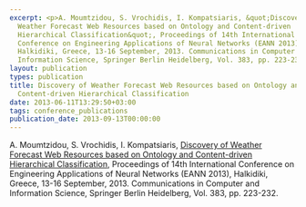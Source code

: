 ```yaml
---
excerpt: <p>A. Moumtzidou, S. Vrochidis, I. Kompatsiaris, &quot;Discovery of
  Weather Forecast Web Resources based on Ontology and Content-driven
  Hierarchical Classification&quot;, Proceedings of 14th International
  Conference on Engineering Applications of Neural Networks (EANN 2013),
  Halkidiki, Greece, 13-16 September, 2013. Communications in Computer and
  Information Science, Springer Berlin Heidelberg, Vol. 383, pp. 223-232.</p>
layout: publication
types: publication
title: Discovery of Weather Forecast Web Resources based on Ontology and
  Content-driven Hierarchical Classification
date: 2013-06-11T13:29:50+03:00
tags: conference_publications
publication_date: 2013-09-13T00:00:00
---
```

A. Moumtzidou, S. Vrochidis, I. Kompatsiaris, [Discovery of Weather Forecast Web Resources based on Ontology and Content-driven Hierarchical Classification](https://link.springer.com/chapter/10.1007/978-3-642-41013-0_23), Proceedings of 14th International Conference on Engineering Applications of Neural Networks (EANN 2013), Halkidiki, Greece, 13-16 September, 2013. Communications in Computer and Information Science, Springer Berlin Heidelberg, Vol. 383, pp. 223-232.